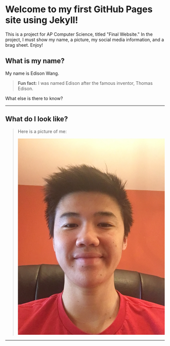 # Welcome to my first GitHub Pages site using Jekyll!

This is a project for AP Computer Science, titled "Final Website." In the project, I must show my name, a picture, my social media information, and a brag sheet. Enjoy!

## What is my name?

My name is Edison Wang.

> **Fun fact:** I was named Edison after the famous inventor, Thomas Edison.

What else is there to know?

---

## What do I look like?

> Here is a picture of me:
>
> ![me](images/self-picture.jpg)

---


